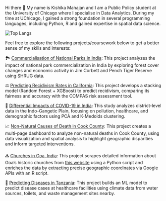 Hi there 👋
My name is Kishika Mahajan and I am a Public Policy student at the University of Chicago where I specialise in Data Analytics. During my time at UChicago, I gained a strong foundation in several programming languages, including Python, R and gained expertise in spatial data science. 

![Top Langs](https://github-readme-stats.vercel.app/api/top-langs/?username=kishikamahajan&exclude_repo=github-readme-stats,kishikamahajan.github.io&layout=compact)

Feel free to explore the following projects/coursework below to get a better sense of my skills and interests:

🏞️ [Commercialisation of National Parks in India](https://github.com/kishikamahajan/commercialisation_national_park): This project analyzes the impact of national park commercialization in India by exploring forest cover changes and economic activity in Jim Corbett and Pench Tiger Reserve using SHRUG data.

⚖️ [Predicting Recidivism Rates in California](https://github.com/kishikamahajan/compas_alt_risk_assessment_score): This project develops a stacking model (Random Forest + XGBoost) to predict recidivism, comparing its fairness and accuracy with the COMPAS risk assessment tool.

🦠 [Differential Impacts of COVID-19 in India](https://github.com/kishikamahajan/spatial_cluster_analysis_covid_deaths): This study analyzes district-level data in the Indo-Gangetic Plain, focusing on pollution, healthcare, and demographic factors using PCA and K-Medoids clustering.

📈 [Non-Natural Causes of Death in Cook County](https://github.com/kishikamahajan/non_natural_deaths_cook_county): This project creates a multi-page dashboard to analyze non-natural deaths in Cook County, using data visualization and spatial analysis to highlight geographic disparities and inform targeted interventions.

⛪ [Churches in Goa, India](https://github.com/kishikamahajan/goa_churches_data): This project scrapes detailed information about Goa’s historic churches from [this website](https://goanchurches.info/) using a Python script and enriches the data by extracting precise geographic coordinates via Google APIs with an R script.

🦠 [Predicting Diseases in Tanzania](https://github.com/kishikamahajan/predicting_diseases_tanzania/tree/main): This project builds an ML model to predict disease cases at healthcare facilities using climate data from water sources, toilets, and waste management sites nearby. 
